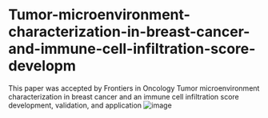 # Tumor-microenvironment-characterization-in-breast-cancer-and-immune-cell-infiltration-score-developm
This paper was accepted by Frontiers in Oncology
Tumor microenvironment characterization in breast cancer and an immune cell infiltration score development, validation, and application
![image](https://user-images.githubusercontent.com/73781135/174947739-0a89c0c6-271a-49e7-9f92-0999716307e8.png)

